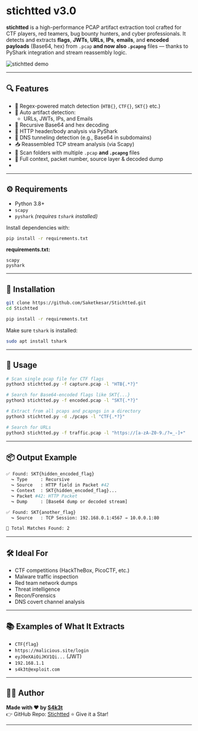 
# stichtted v3.0

**stichtted** is a high-performance PCAP artifact extraction tool crafted for CTF players, red teamers, bug bounty hunters, and cyber professionals. It detects and extracts **flags**, **JWTs**, **URLs**, **IPs**, **emails**, and **encoded payloads** (Base64, hex) from `.pcap` **and now also `.pcapng`** files — thanks to PyShark integration and stream reassembly logic.

![stichtted demo](https://iili.io/FIX0p2I.png)

---

## 🔍 Features

- 🎯 Regex-powered match detection (`HTB{}`, `CTF{}`, `SKT{}` etc.)
- 🧠 Auto artifact detection:
  - URLs, JWTs, IPs, and Emails
- 🔁 Recursive Base64 and hex decoding
- 🧬 HTTP header/body analysis via PyShark
- 📡 DNS tunneling detection (e.g., Base64 in subdomains)
- 📥 Reassembled TCP stream analysis (via Scapy)
- 📂 Scan folders with multiple `.pcap` **and `.pcapng`** files
- 📍 Full context, packet number, source layer & decoded dump
- 

---

## ⚙ Requirements

- Python 3.8+
- `scapy`
- `pyshark` *(requires `tshark` installed)*

Install dependencies with:

```bash
pip install -r requirements.txt
```

**requirements.txt:**
```
scapy
pyshark
```

---

## 🚀 Installation

```bash
git clone https://github.com/Saketkesar/Stichtted.git
cd Stichtted

pip install -r requirements.txt
```

Make sure `tshark` is installed:

```bash
sudo apt install tshark
```

---

## 🔧 Usage

```bash
# Scan single pcap file for CTF flags
python3 stichtted.py -f capture.pcap -l "HTB{.*?}"

# Search for Base64-encoded flags like SKT{...}
python3 stichtted.py -f encoded.pcap -l "SKT{.*?}"

# Extract from all pcaps and pcapngs in a directory
python3 stichtted.py -d ./pcaps -l "CTF{.*?}"

# Search for URLs
python3 stichtted.py -f traffic.pcap -l "https://[a-zA-Z0-9./?=_-]+"
```

---

## 📦 Output Example

```bash
✅ Found: SKT{hidden_encoded_flag}
  ↪ Type     : Recursive
  ↪ Source   : HTTP field in Packet #42
  ↪ Context  : SKT{hidden_encoded_flag}...
  ↪ Packet #42: HTTP Packet
  ↪ Dump     : [Base64 dump or decoded stream]

✅ Found: SKT{another_flag}
  ↪ Source   : TCP Session: 192.168.0.1:4567 → 10.0.0.1:80

📌 Total Matches Found: 2
```

---

## 🛠 Ideal For

- CTF competitions (HackTheBox, PicoCTF, etc.)
- Malware traffic inspection
- Red team network dumps
- Threat intelligence
- Recon/Forensics
- DNS covert channel analysis

---

## 📚 Examples of What It Extracts

- `CTF{flag}`
- `https://malicious.site/login`
- `eyJ0eXAiOiJKV1Qi...` (JWT)
- `192.168.1.1`
- `s4k3t@exploit.com`

---

## 👨‍💻 Author

**Made with ❤️ by [S4k3t](https://github.com/Saketkesar/)**  
👉 GitHub Repo: [Stichtted](https://github.com/Saketkesar/Stichtted) ⭐ Give it a Star!

---